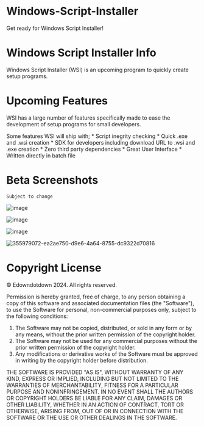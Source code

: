 # Windows-Script-Installer
Get ready for Windows Script Installer!

# Windows Script Installer Info
  Windows Script Installer (WSI) is an upcoming program to quickly create setup programs.

# Upcoming Features
  WSI has a large number of features specifically made to ease the development of setup programs for small developers. 
  
  Some features WSI will ship with;
    * Script inegrity checking
    * Quick .exe and .wsi creation
    * SDK for developers including download URL to .wsi and .exe creation 
    * Zero third party dependencies
    * Great User Interface
    * Written directly in batch file

# Beta Screenshots 
``` Subject to change ```

 ![image](https://github.com/user-attachments/assets/73335cda-1468-44e6-9860-fdae0e500be7)

 ![image](https://github.com/user-attachments/assets/1eee6d04-b93e-4b3c-8a65-8cf36e8053d8)

![image](https://github.com/user-attachments/assets/04395c43-08d9-4092-8337-5b405bf6dd73)









![355979072-ea2ae750-d9e6-4a64-8755-dc9322d70816](https://github.com/user-attachments/assets/191cf5c6-860e-4262-8098-83d86fa066fe)

# Copyright License

© Edowndotdown 2024. All rights reserved.

Permission is hereby granted, free of charge, to any person obtaining a copy of this software and associated documentation files (the "Software"), to use the Software for personal, non-commercial purposes only, subject to the following conditions:

1. The Software may not be copied, distributed, or sold in any form or by any means, without the prior written permission of the copyright holder.
2. The Software may not be used for any commercial purposes without the prior written permission of the copyright holder.
3. Any modifications or derivative works of the Software must be approved in writing by the copyright holder before distribution.

THE SOFTWARE IS PROVIDED "AS IS", WITHOUT WARRANTY OF ANY KIND, EXPRESS OR IMPLIED, INCLUDING BUT NOT LIMITED TO THE WARRANTIES OF MERCHANTABILITY, FITNESS FOR A PARTICULAR PURPOSE AND NONINFRINGEMENT. IN NO EVENT SHALL THE AUTHORS OR COPYRIGHT HOLDERS BE LIABLE FOR ANY CLAIM, DAMAGES OR OTHER LIABILITY, WHETHER IN AN ACTION OF CONTRACT, TORT OR OTHERWISE, ARISING FROM, OUT OF OR IN CONNECTION WITH THE SOFTWARE OR THE USE OR OTHER DEALINGS IN THE SOFTWARE.
